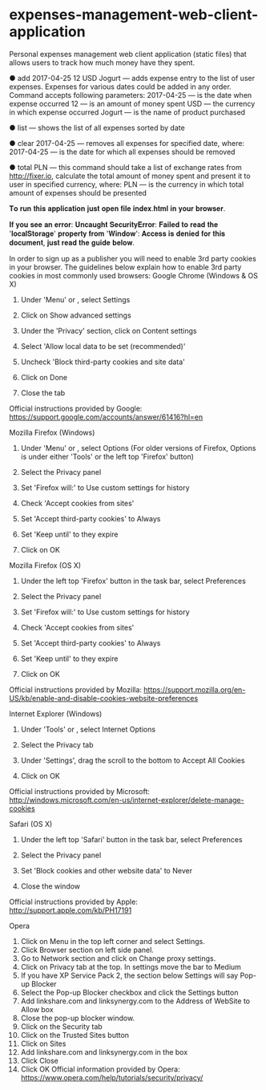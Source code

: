 # expenses-management-web-client-application
Personal expenses management web client application (static files) that allows users to track how much money have they spent.

● add 2017-04-25 12 USD Jogurt — adds expense entry to the list of user expenses. Expenses for various dates could be added in any order.   Command accepts following parameters:
    2017-04-25 — is the date when expense occurred
    12 — is an amount of money spent
    USD — the currency in which expense occurred
    Jogurt — is the name of product purchased
    
● list — shows the list of all expenses sorted by date

● clear 2017-04-25 — removes all expenses for specified date, where:
  2017-04-25 — is the date for which all expenses should be removed
  
● total PLN — this command should take a list of exchange rates from http://fixer.io,
  calculate the total amount of money spent and present it to user in specified currency, where:
    PLN — is the currency in which total amount of expenses should be presented
    
𝐓𝐨 𝐫𝐮𝐧 𝐭𝐡𝐢𝐬 𝐚𝐩𝐩𝐥𝐢𝐜𝐚𝐭𝐢𝐨𝐧 𝐣𝐮𝐬𝐭 𝐨𝐩𝐞𝐧 𝐟𝐢𝐥𝐞 𝐢𝐧𝐝𝐞𝐱.𝐡𝐭𝐦𝐥 𝐢𝐧 𝐲𝐨𝐮𝐫 𝐛𝐫𝐨𝐰𝐬𝐞𝐫.

𝐈𝐟 𝐲𝐨𝐮 𝐬𝐞𝐞 𝐚𝐧 𝐞𝐫𝐫𝐨𝐫: 𝐔𝐧𝐜𝐚𝐮𝐠𝐡𝐭 𝐒𝐞𝐜𝐮𝐫𝐢𝐭𝐲𝐄𝐫𝐫𝐨𝐫: 𝐅𝐚𝐢𝐥𝐞𝐝 𝐭𝐨 𝐫𝐞𝐚𝐝 𝐭𝐡𝐞 '𝐥𝐨𝐜𝐚𝐥𝐒𝐭𝐨𝐫𝐚𝐠𝐞' 𝐩𝐫𝐨𝐩𝐞𝐫𝐭𝐲 𝐟𝐫𝐨𝐦 '𝐖𝐢𝐧𝐝𝐨𝐰': 𝐀𝐜𝐜𝐞𝐬𝐬 𝐢𝐬 𝐝𝐞𝐧𝐢𝐞𝐝 𝐟𝐨𝐫 𝐭𝐡𝐢𝐬 𝐝𝐨𝐜𝐮𝐦𝐞𝐧𝐭, 𝐣𝐮𝐬𝐭 𝐫𝐞𝐚𝐝 𝐭𝐡𝐞 𝐠𝐮𝐢𝐝𝐞 𝐛𝐞𝐥𝐨𝐰.

In order to sign up as a publisher you will need to enable 3rd party cookies in your browser. The guidelines below explain how to enable 3rd party cookies in most commonly used browsers:
Google Chrome (Windows & OS X)
1. Under 'Menu' or  , select Settings

2. Click on Show advanced settings

3. Under the 'Privacy' section, click on Content settings

4. Select 'Allow local data to be set (recommended)'

5. Uncheck 'Block third-party cookies and site data'

6. Click on Done

7. Close the tab

Official instructions provided by Google: https://support.google.com/accounts/answer/61416?hl=en

 

Mozilla Firefox (Windows)

1. Under 'Menu' or  , select Options   (For older versions of Firefox, Options is under either 'Tools' or the left top 'Firefox' button)

2. Select the Privacy panel

3. Set 'Firefox will:' to Use custom settings for history

4. Check 'Accept cookies from sites'

5. Set 'Accept third-party cookies' to Always

6. Set 'Keep until' to they expire

7. Click on OK



Mozilla Firefox (OS X)

1. Under the left top 'Firefox' button in the task bar, select Preferences

2. Select the Privacy panel

3. Set 'Firefox will:' to Use custom settings for history

4. Check 'Accept cookies from sites'

5. Set 'Accept third-party cookies' to Always

6. Set 'Keep until' to they expire

7. Click on OK

Official instructions provided by Mozilla: https://support.mozilla.org/en-US/kb/enable-and-disable-cookies-website-preferences



Internet Explorer (Windows)

1. Under 'Tools' or  , select Internet Options

2. Select the Privacy tab

3. Under 'Settings', drag the scroll to the bottom to Accept All Cookies

4. Click on OK

Official instructions provided by Microsoft: http://windows.microsoft.com/en-us/internet-explorer/delete-manage-cookies



Safari (OS X)

1. Under the left top 'Safari' button in the task bar, select Preferences

2. Select the Privacy panel

3. Set 'Block cookies and other website data' to Never

4. Close the window

Official instructions provided by Apple: http://support.apple.com/kb/PH17191

 

Opera

1. Click on Menu in the top left corner and select Settings.
2. Click Browser section on left side panel.
3. Go to Network section and click on Change proxy settings.
4. Click on Privacy tab at the top. In settings move the bar to Medium
5. If you have XP Service Pack 2, the section below Settings will say Pop-up Blocker 
6. Select the Pop-up Blocker checkbox and click the Settings button
7. Add linkshare.com and linksynergy.com to the Address of WebSite to Allow box
8. Close the pop-up blocker window.
9. Click on the Security tab
10. Click on the Trusted Sites button
11. Click on Sites
12. Add linkshare.com and linksynergy.com in the box
13. Click Close
14. Click OK
Official information provided by Opera: https://www.opera.com/help/tutorials/security/privacy/  

